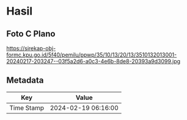 # Hasil

## Foto C Plano

https://sirekap-obj-formc.kpu.go.id/5f40/pemilu/ppwp/35/10/13/20/13/3510132013001-20240217-203247--03f5a2d6-a0c3-4e6b-8de8-20393a9d3099.jpg


## Metadata

| Key        | Value               |
| ---------- | ------------------- |
| Time Stamp | 2024-02-19 06:16:00 |



